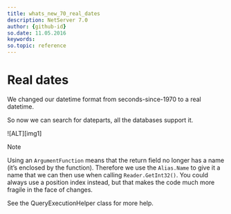 ```yaml
---
title: whats_new_70_real_dates
description: NetServer 7.0
author: {github-id}
so.date: 11.05.2016
keywords: 
so.topic: reference
---
```


# Real dates

We changed our datetime format from seconds-since-1970 to a real datetime.

So now we can search for dateparts, all the databases support it.

![ALT][img1]

> [!NOTE]
> Using an `ArgumentFunction` means that the return field no longer has a name (it’s enclosed by the function). Therefore we use the `Alias.Name` to give it a name that we can then use when calling `Reader.GetInt32()`. You could always use a position index instead, but that makes the code much more fragile in the face of changes.

See the QueryExecutionHelper class for more help.

<!-- Referenced links -->
[1]: media/image001.jpg
